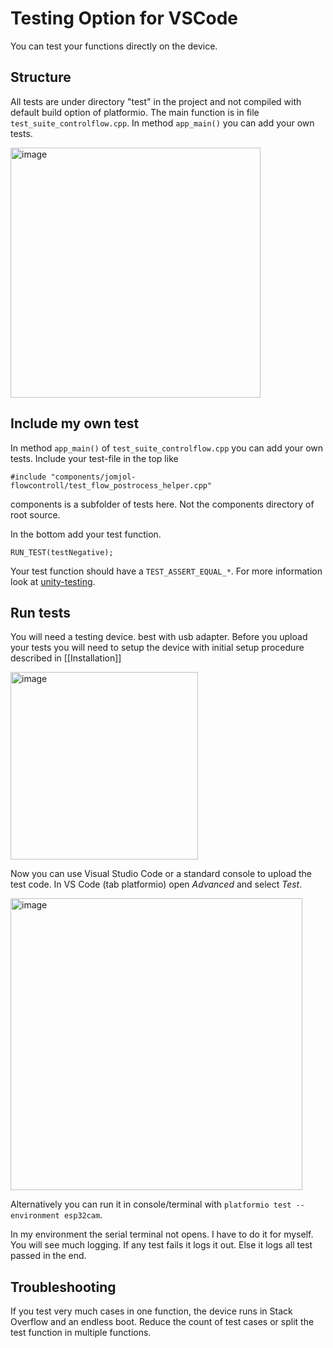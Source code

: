# Testing Option for VSCode

You can test your functions directly on the device. 

## Structure

All tests are under directory "test" in the project and not compiled with default build option of platformio. The main function is in file `test_suite_controlflow.cpp`. In method `app_main()` you can add your own tests. 

<img width="400" alt="image" src="https://user-images.githubusercontent.com/412645/209811778-7efe3b83-8954-4d3b-afa3-d3718fcd9058.png">

## Include my own test

In method `app_main()` of `test_suite_controlflow.cpp` you can add your own tests. Include your test-file in the top like

```#include "components/jomjol-flowcontroll/test_flow_postrocess_helper.cpp"```

components is a subfolder of tests here. Not the components directory of root source.

In the bottom add your test function.

```RUN_TEST(testNegative);```

Your test function should have a `TEST_ASSERT_EQUAL_*`. For more information look at [unity-testing](https://docs.platformio.org/en/latest/advanced/unit-testing/frameworks/unity.html). 

## Run tests

You will need a testing device. best with usb adapter. Before you upload your tests you will need to setup the device with initial setup procedure described in [[Installation]]

<img width="300" alt="image" src="https://user-images.githubusercontent.com/412645/209813215-e0ea7405-6ff4-48d0-8dab-97bfab6962af.png">

Now you can use Visual Studio Code or a standard console to upload the test code. In VS Code (tab platformio) open _Advanced_ and select _Test_.

<img width="467" alt="image" src="https://user-images.githubusercontent.com/412645/209813917-ea7fca50-2553-4acf-a8af-ecdac84a01ea.png">

Alternatively you can run it in console/terminal with `platformio test --environment esp32cam`.

In my environment the serial terminal not opens. I have to do it for myself. You will see much logging. If any test fails it logs it out. Else it logs all test passed in the end.

## Troubleshooting

If you test very much cases in one function, the device runs in Stack Overflow and an endless boot. Reduce the count of test cases or split the test function in multiple functions.
